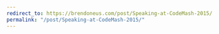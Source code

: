 ```yaml
---
redirect_to: https://brendoneus.com/post/Speaking-at-CodeMash-2015/
permalink: "/post/Speaking-at-CodeMash-2015/"
---
```


